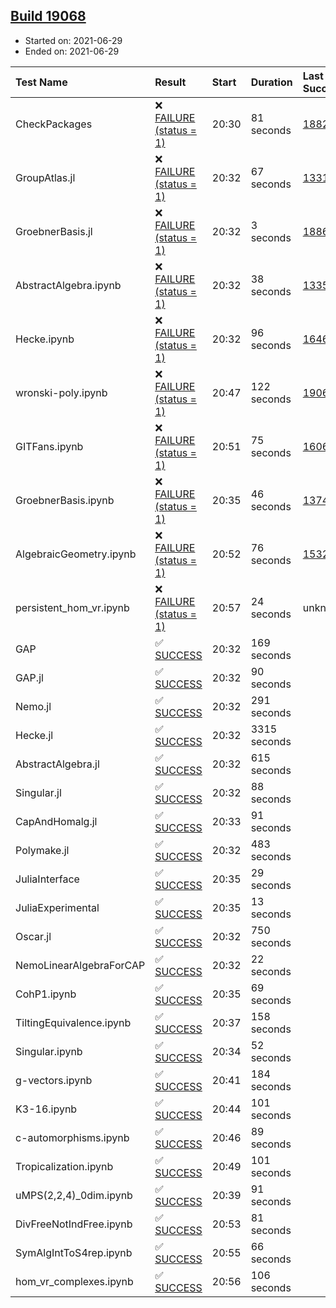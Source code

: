 ## [Build 19068](https://oscarci.mathematik.uni-kl.de/job/oscar/19068/)

* Started on: 2021-06-29
* Ended on: 2021-06-29

| Test Name    | Result | Start | Duration | Last Success | First Failure |
|:-------------|:-------|:------|:---------|:-------------|:--------------|
| CheckPackages | ❌ [FAILURE (status = 1)](https://oscarci.mathematik.uni-kl.de/job/oscar/19068/artifact/logs/build-19068/CheckPackages.log) | 20:30 | 81 seconds | [18822](https://oscarci.mathematik.uni-kl.de/job/oscar/18822/) | [18823](https://oscarci.mathematik.uni-kl.de/job/oscar/18823/) |
| GroupAtlas.jl | ❌ [FAILURE (status = 1)](https://oscarci.mathematik.uni-kl.de/job/oscar/19068/artifact/logs/build-19068/GroupAtlas.jl.log) | 20:32 | 67 seconds | [13311](https://oscarci.mathematik.uni-kl.de/job/oscar/13311/) | [13312](https://oscarci.mathematik.uni-kl.de/job/oscar/13312/) |
| GroebnerBasis.jl | ❌ [FAILURE (status = 1)](https://oscarci.mathematik.uni-kl.de/job/oscar/19068/artifact/logs/build-19068/GroebnerBasis.jl.log) | 20:32 | 3 seconds | [18864](https://oscarci.mathematik.uni-kl.de/job/oscar/18864/) | [18865](https://oscarci.mathematik.uni-kl.de/job/oscar/18865/) |
| AbstractAlgebra.ipynb | ❌ [FAILURE (status = 1)](https://oscarci.mathematik.uni-kl.de/job/oscar/19068/artifact/logs/build-19068/AbstractAlgebra.ipynb.log) | 20:32 | 38 seconds | [13355](https://oscarci.mathematik.uni-kl.de/job/oscar/13355/) | [13356](https://oscarci.mathematik.uni-kl.de/job/oscar/13356/) |
| Hecke.ipynb | ❌ [FAILURE (status = 1)](https://oscarci.mathematik.uni-kl.de/job/oscar/19068/artifact/logs/build-19068/Hecke.ipynb.log) | 20:32 | 96 seconds | [16463](https://oscarci.mathematik.uni-kl.de/job/oscar/16463/) | [16464](https://oscarci.mathematik.uni-kl.de/job/oscar/16464/) |
| wronski-poly.ipynb | ❌ [FAILURE (status = 1)](https://oscarci.mathematik.uni-kl.de/job/oscar/19068/artifact/logs/build-19068/wronski-poly.ipynb.log) | 20:47 | 122 seconds | [19065](https://oscarci.mathematik.uni-kl.de/job/oscar/19065/) | [19066](https://oscarci.mathematik.uni-kl.de/job/oscar/19066/) |
| GITFans.ipynb | ❌ [FAILURE (status = 1)](https://oscarci.mathematik.uni-kl.de/job/oscar/19068/artifact/logs/build-19068/GITFans.ipynb.log) | 20:51 | 75 seconds | [16068](https://oscarci.mathematik.uni-kl.de/job/oscar/16068/) | [16069](https://oscarci.mathematik.uni-kl.de/job/oscar/16069/) |
| GroebnerBasis.ipynb | ❌ [FAILURE (status = 1)](https://oscarci.mathematik.uni-kl.de/job/oscar/19068/artifact/logs/build-19068/GroebnerBasis.ipynb.log) | 20:35 | 46 seconds | [13748](https://oscarci.mathematik.uni-kl.de/job/oscar/13748/) | [13749](https://oscarci.mathematik.uni-kl.de/job/oscar/13749/) |
| AlgebraicGeometry.ipynb | ❌ [FAILURE (status = 1)](https://oscarci.mathematik.uni-kl.de/job/oscar/19068/artifact/logs/build-19068/AlgebraicGeometry.ipynb.log) | 20:52 | 76 seconds | [15322](https://oscarci.mathematik.uni-kl.de/job/oscar/15322/) | [15323](https://oscarci.mathematik.uni-kl.de/job/oscar/15323/) |
| persistent_hom_vr.ipynb | ❌ [FAILURE (status = 1)](https://oscarci.mathematik.uni-kl.de/job/oscar/19068/artifact/logs/build-19068/persistent_hom_vr.ipynb.log) | 20:57 | 24 seconds | unknown | unknown |
| GAP | ✅ [SUCCESS](https://oscarci.mathematik.uni-kl.de/job/oscar/19068/artifact/logs/build-19068/GAP.log) | 20:32 | 169 seconds |  |  |
| GAP.jl | ✅ [SUCCESS](https://oscarci.mathematik.uni-kl.de/job/oscar/19068/artifact/logs/build-19068/GAP.jl.log) | 20:32 | 90 seconds |  |  |
| Nemo.jl | ✅ [SUCCESS](https://oscarci.mathematik.uni-kl.de/job/oscar/19068/artifact/logs/build-19068/Nemo.jl.log) | 20:32 | 291 seconds |  |  |
| Hecke.jl | ✅ [SUCCESS](https://oscarci.mathematik.uni-kl.de/job/oscar/19068/artifact/logs/build-19068/Hecke.jl.log) | 20:32 | 3315 seconds |  |  |
| AbstractAlgebra.jl | ✅ [SUCCESS](https://oscarci.mathematik.uni-kl.de/job/oscar/19068/artifact/logs/build-19068/AbstractAlgebra.jl.log) | 20:32 | 615 seconds |  |  |
| Singular.jl | ✅ [SUCCESS](https://oscarci.mathematik.uni-kl.de/job/oscar/19068/artifact/logs/build-19068/Singular.jl.log) | 20:32 | 88 seconds |  |  |
| CapAndHomalg.jl | ✅ [SUCCESS](https://oscarci.mathematik.uni-kl.de/job/oscar/19068/artifact/logs/build-19068/CapAndHomalg.jl.log) | 20:33 | 91 seconds |  |  |
| Polymake.jl | ✅ [SUCCESS](https://oscarci.mathematik.uni-kl.de/job/oscar/19068/artifact/logs/build-19068/Polymake.jl.log) | 20:32 | 483 seconds |  |  |
| JuliaInterface | ✅ [SUCCESS](https://oscarci.mathematik.uni-kl.de/job/oscar/19068/artifact/logs/build-19068/JuliaInterface.log) | 20:35 | 29 seconds |  |  |
| JuliaExperimental | ✅ [SUCCESS](https://oscarci.mathematik.uni-kl.de/job/oscar/19068/artifact/logs/build-19068/JuliaExperimental.log) | 20:35 | 13 seconds |  |  |
| Oscar.jl | ✅ [SUCCESS](https://oscarci.mathematik.uni-kl.de/job/oscar/19068/artifact/logs/build-19068/Oscar.jl.log) | 20:32 | 750 seconds |  |  |
| NemoLinearAlgebraForCAP | ✅ [SUCCESS](https://oscarci.mathematik.uni-kl.de/job/oscar/19068/artifact/logs/build-19068/NemoLinearAlgebraForCAP.log) | 20:32 | 22 seconds |  |  |
| CohP1.ipynb | ✅ [SUCCESS](https://oscarci.mathematik.uni-kl.de/job/oscar/19068/artifact/logs/build-19068/CohP1.ipynb.log) | 20:35 | 69 seconds |  |  |
| TiltingEquivalence.ipynb | ✅ [SUCCESS](https://oscarci.mathematik.uni-kl.de/job/oscar/19068/artifact/logs/build-19068/TiltingEquivalence.ipynb.log) | 20:37 | 158 seconds |  |  |
| Singular.ipynb | ✅ [SUCCESS](https://oscarci.mathematik.uni-kl.de/job/oscar/19068/artifact/logs/build-19068/Singular.ipynb.log) | 20:34 | 52 seconds |  |  |
| g-vectors.ipynb | ✅ [SUCCESS](https://oscarci.mathematik.uni-kl.de/job/oscar/19068/artifact/logs/build-19068/g-vectors.ipynb.log) | 20:41 | 184 seconds |  |  |
| K3-16.ipynb | ✅ [SUCCESS](https://oscarci.mathematik.uni-kl.de/job/oscar/19068/artifact/logs/build-19068/K3-16.ipynb.log) | 20:44 | 101 seconds |  |  |
| c-automorphisms.ipynb | ✅ [SUCCESS](https://oscarci.mathematik.uni-kl.de/job/oscar/19068/artifact/logs/build-19068/c-automorphisms.ipynb.log) | 20:46 | 89 seconds |  |  |
| Tropicalization.ipynb | ✅ [SUCCESS](https://oscarci.mathematik.uni-kl.de/job/oscar/19068/artifact/logs/build-19068/Tropicalization.ipynb.log) | 20:49 | 101 seconds |  |  |
| uMPS(2,2,4)_0dim.ipynb | ✅ [SUCCESS](https://oscarci.mathematik.uni-kl.de/job/oscar/19068/artifact/logs/build-19068/uMPS-2-2-4-_0dim.ipynb.log) | 20:39 | 91 seconds |  |  |
| DivFreeNotIndFree.ipynb | ✅ [SUCCESS](https://oscarci.mathematik.uni-kl.de/job/oscar/19068/artifact/logs/build-19068/DivFreeNotIndFree.ipynb.log) | 20:53 | 81 seconds |  |  |
| SymAlgIntToS4rep.ipynb | ✅ [SUCCESS](https://oscarci.mathematik.uni-kl.de/job/oscar/19068/artifact/logs/build-19068/SymAlgIntToS4rep.ipynb.log) | 20:55 | 66 seconds |  |  |
| hom_vr_complexes.ipynb | ✅ [SUCCESS](https://oscarci.mathematik.uni-kl.de/job/oscar/19068/artifact/logs/build-19068/hom_vr_complexes.ipynb.log) | 20:56 | 106 seconds |  |  |
